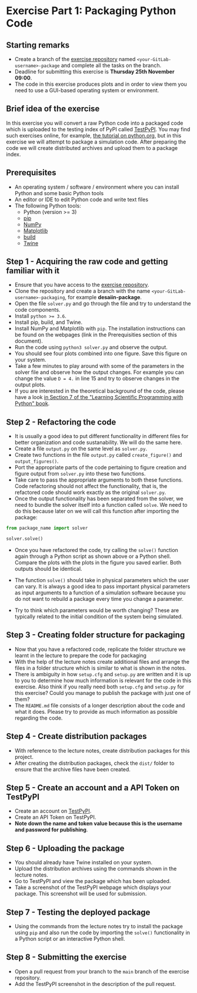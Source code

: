 # Exercise Part 1: Packaging Python Code

## Starting remarks

- Create a branch of the [exercise repository](https://github.com/Simulation-Software-Engineering/test-exercise-packaging/tree/main) named `<your-GitLab-username>-package` and complete all the tasks on the branch.
- Deadline for submitting this exercise is **Thursday 25th November 09:00**.
- The code in this exercise produces plots and in order to view them you need to use a GUI-based operating system or environment.

## Brief idea of the exercise

In this exercise you will convert a raw Python code into a packaged code which is uploaded to the testing index of PyPI called [TestPyPI](https://test.pypi.org/). You may find such exercises online, for example, [the tutorial on python.org](https://packaging.python.org/tutorials/packaging-projects/), but in this exercise we will attempt to package a simulation code. After preparing the code we will create distributed archives and upload them to a package index.

## Prerequisites

- An operating system / software / environment where you can install Python and some basic Python tools
- An editor or IDE to edit Python code and write text files
- The following Python tools:
    - Python (version >= 3)
    - [pip](https://pypi.org/project/pip/)
    - [NumPy](https://numpy.org/)
    - [Matplotlib](https://matplotlib.org/)
    - [build](https://pypa-build.readthedocs.io/en/latest/)
    - [Twine](https://twine.readthedocs.io/en/latest/)

## Step 1 - Acquiring the raw code and getting familiar with it

- Ensure that you have access to the [exercise repository](https://github.com/Simulation-Software-Engineering/test-exercise-packaging/tree/main).
- Clone the repository and create a branch with the name `<your-GitLab-username>-packaging`, for example **desaiin-package**.
- Open the file `solver.py` and go through the file and try to understand the code components.
- Install `python >= 3.6`.
- Install pip, build, and Twine.
- Install NumPy and Matplotlib with `pip`. The installation instructions can be found on the webpages (link in the Prerequisities section of this document).
- Run the code using `python3 solver.py` and observe the output.
- You should see four plots combined into one figure. Save this figure on your system.
- Take a few minutes to play around with some of the parameters in the solver file and observe how the output changes. For example you can change the value `D = 4.` in line 15 and try to observe changes in the output plots.
- If you are interested in the theoretical background of the code, please have a look [in Section 7 of the "Learning Scientific Programming with Python" book](https://scipython.com/book/chapter-7-matplotlib/examples/the-two-dimensional-diffusion-equation/).

## Step 2 - Refactoring the code

- It is usually a good idea to put different functionality in different files for better organization and code sustanability. We will do the same here.
- Create a file `output.py` on the same level as `solver.py`.
- Create two functions in the file `output.py` called `create_figure()` and `output_figures()`.
- Port the appropriate parts of the code pertaining to figure creation and figure output from `solver.py` into these two functions.
- Take care to pass the appropriate arguments to both these functions. Code refactoring should not affect the functionality, that is, the refactored code should work exactly as the original `solver.py`.
- Once the output functionality has been separated from the solver, we need to bundle the solver itself into a function called `solve`. We need to do this because later on we will call this function after importing the package:

```python
from package_name import solver

solver.solve()
```

- Once you have refactored the code, try calling the `solve()` function again through a Python script as shown above or a Python shell. Compare the plots with the plots in the figure you saved earlier. Both outputs should be identical.

- The function `solve()` should take in physical parameters which the user can vary. It is always a good idea to pass important physical parameters as input arguments to a function of a simulation software because you do not want to rebuild a package every time you change a parameter.
- Try to think which parameters would be worth changing? These are typically related to the initial condition of the system being simulated.

## Step 3 - Creating folder structure for packaging

- Now that you have a refactored code, replicate the folder structure we learnt in the lecture to prepare the code for packaging
- With the help of the lecture notes create additional files and arrange the files in a folder structure which is similar to what is shown in the notes.
- There is ambiguity in how `setup.cfg` and `setup.py` are written and it is up to you to determine how much information is relevant for the code in this exercise. Also think if you really need both `setup.cfg` and `setup.py` for this exercise? Could you manage to publish the package with just one of them?
- The `README.md` file consists of a longer description about the code and what it does. Please try to provide as much information as possible regarding the code.

## Step 4 - Create distribution packages

- With reference to the lecture notes, create distribution packages for this project.
- After creating the distribution packages, check the `dist/` folder to ensure that the archive files have been created.

## Step 5 - Create an account and a API Token on TestPyPI

- Create an account on [TestPyPI](https://packaging.python.org/guides/using-testpypi/).
- Create an API Token on TestPyPI.
- **Note down the name and token value because this is the username and password for publishing**.

## Step 6 - Uploading the package

- You should already have Twine installed on your system.
- Upload the distribution archives using the commands shown in the lecture notes.
- Go to TestPyPI and view the package which has been uploaded.
- Take a screenshot of the TestPyPI webpage which displays your package. This screenshot will be used for submission.

## Step 7 - Testing the deployed package

- Using the commands from the lecture notes try to install the package using `pip` and also run the code by importing the `solve()` functionality in a Python script or an interactive Python shell.

## Step 8 - Submitting the exercise

- Open a pull request from your branch to the `main` branch of the exercise repository.
- Add the TestPyPI screenshot in the description of the pull request.
